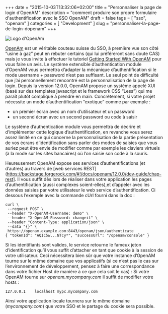 +++
date = "2015-10-03T13:32:06+02:00"
title = "Personnaliser la page de login d’OpenAM"
description = "comment produire son propre formulaire d'authentification avec le SSO OpenAM"
draft = false
tags = [ "sso", "openam" ]
categories = [
  "Development"
]
slug = "personnaliser-la-page-de-login-dopenam"
+++

![Logo d'OpenAm](../../img/openam_logo.png "Logo d'OpenAm")


[OpenAm](https://forgerock.org/openam/) est un véritable couteau suisse du SSO, à première vue son côté “usine à gaz” peut en rebuter certains (qui lui préféreront sans doute CAS) mais je vous invite à effectuer le tutoriel [Getting Started With OpenAM](http://docs.forgerock.org/en/openam/12.0.0/getting-started/index/index.html#getting-started) pour vous faire un avis. Le système extensible d’authentication module d’OpenAM vous permettra d’adapter la mécanique d’authentification si le mode username + password n’est pas suffisant. 
Le seul point de difficulté que j’ai personnellement rencontré est la personnalisation de la page de login. Depuis la version 12.0.0, OpenAM propose un système appelé XUI (basé sur des templates javascript et le framework CSS “Less”) qui me paraît plutôt compliqué à prendre en main. Concrètement, si votre projet nécessite un mode d’authentification “exotique” comme par exemple :

* un premier écran avec un nom d’utilisateur et un password
* un second écran avec un second password ou code à saisir

Le système d’authentication module vous permettra de décrire et d’implémenter cette logique d’authentification, en revanche vous serez assez limité en ce qui concerne la personnalisation de la partie présentation de vos écrans d’identification sans parler des modes de saisies que vous auriez peut être envie de modifier comme par exemple les claviers virtuels (à la mode sur les sites bancaires) où l’on saisie son code à la souris. 

Heureusement OpenAM expose ses services d’authentifications (et d’autres) au travers de [web services REST](https://backstage.forgerock.com/#!/docs/openam/12.0.0/dev-guide/chap-rest]. Il vous suffit dès lors de réaliser dans votre application les pages d’authentification (aussi complexes soient-elles),et d’appeler avec les données saisies par votre utilisateur le web service d’authentification. Ci dessous l’exemple avec la commande cUrl fourni dans la doc  :
```
curl \
 --request POST \
 --header "X-OpenAM-Username: demo" \
 --header "X-OpenAM-Password: changeit" \
 --header "Content-Type: application/json" \
 --data "{}" \
 https://openam.example.com:8443/openam/json/authenticate
{ "tokenId": "AQIC5w...NTcy*", "successUrl": "/openam/console" }
```

Si les identifiants sont valides, le service retourne le fameux jeton d’identification qu’il vous suffit d’attacher en tant que cookie à la session de votre utilisateur. Ceci nécessitera bien sûr que votre instance d’OpenAM tourne sur le même domaine que vos applicatifs (si ce n’est pas le cas sur l’environnement de développement, pensez à faire une correspondance dans votre fichier Host de manière à ce que cela soit le cas) : Si votre OpenAM tourne sur *openam.mycompany.com* il suffit de modifier votre hosts :
```
127.0.0.1    localhost mypc.mycompany.com
```
Ainsi votre application locale tournera sur le même domaine (*mycompany.com*) que votre SSO et le partage du cookie sera possible.



